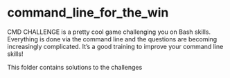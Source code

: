 # command_line_for_the_win

CMD CHALLENGE is a pretty cool game challenging you on Bash skills. Everything is done via the command line and the questions are becoming increasingly complicated. It’s a good training to improve your command line skills!

This folder contains solutions to the challenges
